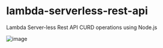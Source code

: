 # lambda-serverless-rest-api
Lambda Server-less Rest API CURD operations using Node.js

![image](https://user-images.githubusercontent.com/83594348/120215597-eb1a6c80-c203-11eb-8b86-843770507afa.png)
